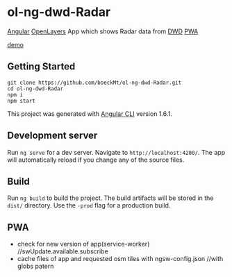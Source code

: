 # ol-ng-dwd-Radar

[Angular](https://angular.io/) [OpenLayers](http://openlayers.org/) App which shows Radar data from [DWD](https://www.dwd.de/DE/wetter/warnungen_aktuell/objekt_einbindung/einbindung_karten_geowebservice.html)
[PWA](https://blog.angular-university.io/angular-service-worker/)


[demo](https://boeckmt.github.io/ol-ng-dwd-Radar/)

## Getting Started
```
git clone https://github.com/boeckMt/ol-ng-dwd-Radar.git
cd ol-ng-dwd-Radar
npm i
npm start
```

This project was generated with [Angular CLI](https://github.com/angular/angular-cli) version 1.6.1.

## Development server

Run `ng serve` for a dev server. Navigate to `http://localhost:4200/`. The app will automatically reload if you change any of the source files.


## Build

Run `ng build` to build the project. The build artifacts will be stored in the `dist/` directory. Use the `-prod` flag for a production build.


## PWA
- check for new version of app(service-worker) //swUpdate.available.subscribe
- cache files of app and requested osm tiles with ngsw-config.json //with globs patern 

